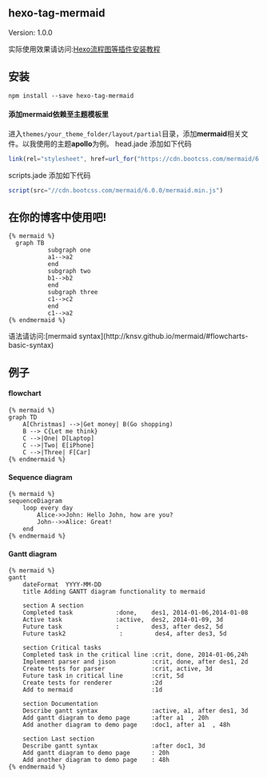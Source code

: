 ## hexo-tag-mermaid
Version: 1.0.0

实际使用效果请访问:[Hexo流程图等插件安装教程](http://jcchow.com/2016/07/11/mermaid-sequence/)

## 安装

`npm install --save hexo-tag-mermaid`

#### 添加mermaid依赖至主题模板里
进入`themes/your_theme_folder/layout/partial`目录，添加**mermaid**相关文件。以我使用的主题**apollo**为例。
head.jade 添加如下代码
```javascript
link(rel="stylesheet", href=url_for("https://cdn.bootcss.com/mermaid/6.0.0/mermaid.min.css"))
```

scripts.jade 添加如下代码
```javascript
script(src="//cdn.bootcss.com/mermaid/6.0.0/mermaid.min.js")
```

## 在你的博客中使用吧!
```
{% mermaid %}
  graph TB
           subgraph one
           a1-->a2
           end
           subgraph two
           b1-->b2
           end
           subgraph three
           c1-->c2
           end
           c1-->a2
{% endmermaid %}
```

<div class="tip">
  语法请访问:[mermaid syntax](http://knsv.github.io/mermaid/#flowcharts-basic-syntax)
</div>

<!-- more -->

## 例子

#### flowchart
```
{% mermaid %}
graph TD
    A[Christmas] -->|Get money| B(Go shopping)
    B --> C{Let me think}
    C -->|One| D[Laptop]
    C -->|Two| E[iPhone]
    C -->|Three| F[Car]
{% endmermaid %}
```

#### Sequence diagram
```
{% mermaid %}
sequenceDiagram
    loop every day
        Alice->>John: Hello John, how are you?
        John-->>Alice: Great!
    end
{% endmermaid %}
```

#### Gantt diagram
```
{% mermaid %}
gantt
    dateFormat  YYYY-MM-DD
    title Adding GANTT diagram functionality to mermaid

    section A section
    Completed task            :done,    des1, 2014-01-06,2014-01-08
    Active task               :active,  des2, 2014-01-09, 3d
    Future task               :         des3, after des2, 5d
    Future task2               :         des4, after des3, 5d

    section Critical tasks
    Completed task in the critical line :crit, done, 2014-01-06,24h
    Implement parser and jison          :crit, done, after des1, 2d
    Create tests for parser             :crit, active, 3d
    Future task in critical line        :crit, 5d
    Create tests for renderer           :2d
    Add to mermaid                      :1d

    section Documentation
    Describe gantt syntax               :active, a1, after des1, 3d
    Add gantt diagram to demo page      :after a1  , 20h
    Add another diagram to demo page    :doc1, after a1  , 48h

    section Last section
    Describe gantt syntax               :after doc1, 3d
    Add gantt diagram to demo page      : 20h
    Add another diagram to demo page    : 48h
{% endmermaid %}
```
